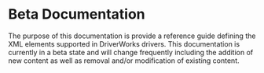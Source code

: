 
# Beta Documentation

The purpose of this documentation is provide a reference guide defining the XML elements supported in DriverWorks drivers. This documentation is currently in a beta state and will change frequently including the addition of new content as well as removal and/or modification of existing content.

